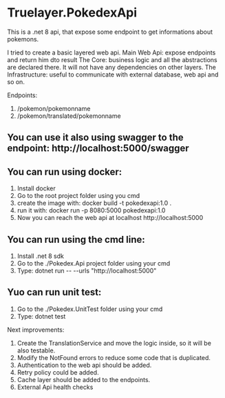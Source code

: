 # Truelayer.PokedexApi

This is a .net 8 api, that expose some endpoint to get informations about pokemons.

I tried to create a basic layered web api.
Main Web Api: expose endpoints and return him dto result
The Core: business logic and all the abstractions are declared there. It will not have any dependencies on other layers.
The Infrastructure: useful to communicate with external database, web api and so on.

Endpoints:
1. /pokemon/pokemonname
2. /pokemon/translated/pokemonname

You can use it also using swagger to the endpoint: http://localhost:5000/swagger
---
You can run using docker:
---
1. Install docker
2. Go to the root project folder using you cmd
3. create the image with: docker build -t pokedexapi:1.0 .
4. run it with: docker run -p 8080:5000 pokedexapi:1.0
5. Now you can reach the web api at localhost http://localhost:5000

You can run using the cmd line:
---
1. Install .net 8 sdk
2. Go to the ./Pokedex.Api project folder using your cmd
3. Type: dotnet run -- --urls "http://localhost:5000" 

Yuo can run unit test:
---
1. Go to the ./Pokedex.UnitTest folder using your cmd
2. Type: dotnet test

Next improvements:
1. Create the TranslationService and move the logic inside, so it will be also testable.
2. Modify the NotFound errors to reduce some code that is duplicated.
3. Authentication to the web api should be added.
4. Retry policy could be added.
5. Cache layer should be added to the endpoints.
6. External Api health checks
